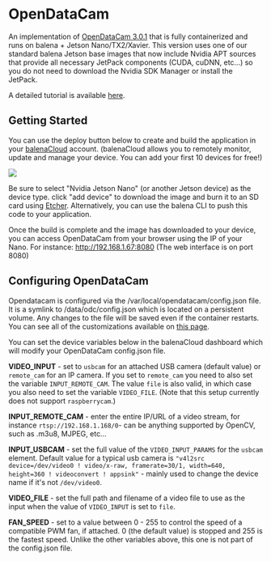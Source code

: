# OpenDataCam
An implementation of [OpenDataCam 3.0.1](https://github.com/opendatacam/opendatacam) that is fully containerized and runs on balena + Jetson Nano/TX2/Xavier. This version uses one of our standard balena Jetson base images that now include Nvidia APT sources that provide all necessary JetPack components (CUDA, cuDNN, etc...) so you do not need to download the Nvidia SDK Manager or install the JetPack.

A detailed tutorial is available [here](https://www.balena.io/blog/using-opendatacam-and-balena-to-quantify-the-world-with-ai/).

## Getting Started

You can use the deploy button below to create and build the application in your [balenaCloud](https://www.balena.io/cloud/) account. (balenaCloud allows you to remotely monitor, update and manage your device. You can add your first 10 devices for free!)

[![](https://www.balena.io/deploy.png)](https://dashboard.balena-cloud.com/deploy)

Be sure to select "Nvidia Jetson Nano" (or another Jetson device) as the device type. click "add device" to download the image and burn it to an SD card using [Etcher](https://www.balena.io/etcher/). Alternatively, you can use the balena CLI to push this code to your application.

Once the build is complete and the image has downloaded to your device, you can access OpenDataCam from your browser using the IP of your Nano. For instance: http://192.168.1.67:8080 (The web interface is on port 8080)


## Configuring OpenDataCam

Opendatacam is configured via the /var/local/opendatacam/config.json file. It is a symlink to /data/odc/config.json which is located on a persistent volume. Any changes to the file will be saved even if the container restarts. You can see all of the customizations available on [this page](https://github.com/opendatacam/opendatacam/blob/master/documentation/CONFIG.md).

You can set the device variables below in the balenaCloud dashboard which will modify your OpenDataCam config.json file. 


**VIDEO_INPUT** - set to `usbcam` for an attached USB camera (default value) or `remote_cam` for an IP camera. If you set to `remote_cam` you need to also set the variable `INPUT_REMOTE_CAM`. The value `file` is also valid, in which case you also need to set the variable `VIDEO_FILE`. (Note that this setup currently does not support `raspberrycam`.)

**INPUT_REMOTE_CAM** - enter the entire IP/URL of a video stream, for instance `rtsp://192.168.1.168/0`- can be anything supported by OpenCV, such as .m3u8, MJPEG, etc...

**INPUT_USBCAM** - set the full value of the `VIDEO_INPUT_PARAMS` for the `usbcam` element. Default value for a typical usb camera is `"v4l2src device=/dev/video0 ! video/x-raw, framerate=30/1, width=640, height=360 ! videoconvert ! appsink"` - mainly used to change the device name if it's not `/dev/video0`.

**VIDEO_FILE** - set the full path and filename of a video file to use as the input when the value of `VIDEO_INPUT` is set to `file`.

**FAN_SPEED** - set to a value between 0 - 255 to control the speed of a compatible PWM fan, if attached. 0 (the default value) is stopped and 255 is the fastest speed. Unlike the other variables above, this one is not part of the config.json file.

